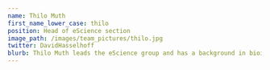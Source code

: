 ```yaml
---
name: Thilo Muth
first_name_lower_case: thilo
position: Head of eScience section
image_path: /images/team_pictures/thilo.jpg
twitter: DavidHasselhoff
blurb: Thilo Muth leads the eScience group and has a background in bioinformatics.
---
```

